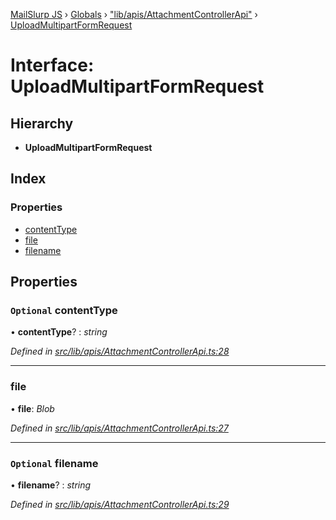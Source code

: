 [MailSlurp JS](../README.md) › [Globals](../globals.md) › ["lib/apis/AttachmentControllerApi"](../modules/_lib_apis_attachmentcontrollerapi_.md) › [UploadMultipartFormRequest](_lib_apis_attachmentcontrollerapi_.uploadmultipartformrequest.md)

# Interface: UploadMultipartFormRequest

## Hierarchy

* **UploadMultipartFormRequest**

## Index

### Properties

* [contentType](_lib_apis_attachmentcontrollerapi_.uploadmultipartformrequest.md#optional-contenttype)
* [file](_lib_apis_attachmentcontrollerapi_.uploadmultipartformrequest.md#file)
* [filename](_lib_apis_attachmentcontrollerapi_.uploadmultipartformrequest.md#optional-filename)

## Properties

### `Optional` contentType

• **contentType**? : *string*

*Defined in [src/lib/apis/AttachmentControllerApi.ts:28](https://github.com/mailslurp/mailslurp-client-ts-js/blob/fc9510a/src/lib/apis/AttachmentControllerApi.ts#L28)*

___

###  file

• **file**: *Blob*

*Defined in [src/lib/apis/AttachmentControllerApi.ts:27](https://github.com/mailslurp/mailslurp-client-ts-js/blob/fc9510a/src/lib/apis/AttachmentControllerApi.ts#L27)*

___

### `Optional` filename

• **filename**? : *string*

*Defined in [src/lib/apis/AttachmentControllerApi.ts:29](https://github.com/mailslurp/mailslurp-client-ts-js/blob/fc9510a/src/lib/apis/AttachmentControllerApi.ts#L29)*
